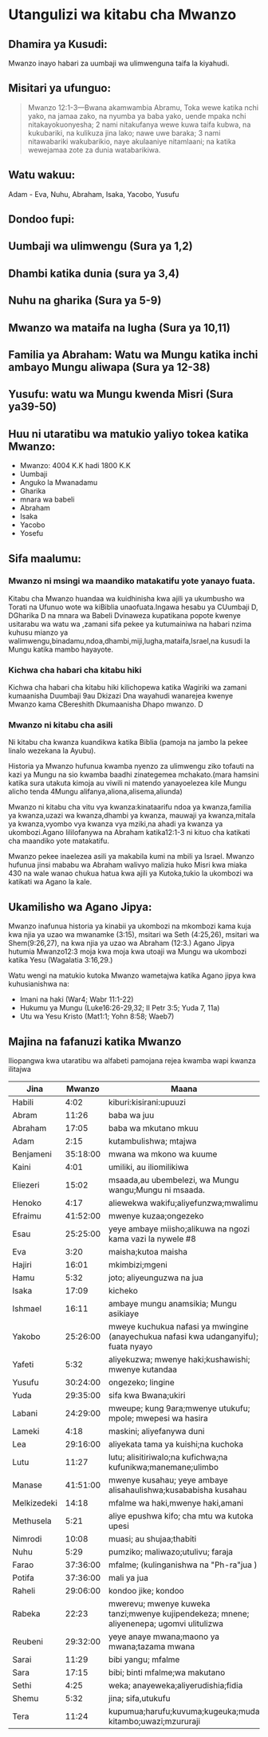 # Utangulizi wa kitabu cha Mwanzo

## Dhamira ya Kusudi:

Mwanzo inayo habari za uumbaji wa ulimwenguna taifa la kiyahudi.

## Misitari ya ufunguo:

> Mwanzo 12:1-3—Bwana akamwambia Abramu, Toka wewe katika nchi yako, na jamaa zako, na nyumba ya baba yako, uende mpaka nchi nitakayokuonyesha; 2 nami nitakufanya wewe kuwa taifa kubwa, na kukubariki, na kulikuza jina lako; nawe uwe baraka; 3 nami nitawabariki wakubarikio, naye akulaaniye nitamlaani; na katika wewejamaa zote za dunia watabarikiwa.

## Watu wakuu:

Adam - Eva, Nuhu, Abraham, Isaka, Yacobo, Yusufu

## Dondoo fupi:

## Uumbaji wa ulimwengu (Sura ya 1,2)

## Dhambi katika dunia (sura ya 3,4)

## Nuhu na gharika (Sura ya 5-9)

## Mwanzo wa mataifa na lugha (Sura ya 10,11)

## Familia ya Abraham: Watu wa Mungu katika inchi ambayo Mungu aliwapa (Sura ya 12-38)

## Yusufu: watu wa Mungu kwenda Misri (Sura ya39-50)

## Huu ni utaratibu wa matukio yaliyo tokea katika Mwanzo:

- Mwanzo: 4004 K.K hadi 1800 K.K
- Uumbaji
- Anguko la Mwanadamu
- Gharika
- mnara wa babeli
- Abraham
- Isaka
- Yacobo
- Yosefu

## Sifa maalumu:

### Mwanzo ni msingi wa maandiko matakatifu yote yanayo fuata.

Kitabu cha Mwanzo huandaa wa kuidhinisha kwa ajili ya ukumbusho wa Torati na Ufunuo wote wa kiBiblia unaofuata.Ingawa hesabu ya CUumbaji D, DGharika D na mnara wa Babeli Dvinaweza kupatikana popote kwenye usitarabu wa watu wa ,zamani sifa pekee ya kutumainiwa na habari nzima kuhusu mianzo ya walimwengu,binadamu,ndoa,dhambi,miji,lugha,mataifa,Israel,na kusudi la Mungu katika mambo hayayote.

### Kichwa cha habari cha kitabu hiki

Kichwa cha habari cha kitabu hiki kilichopewa katika Wagiriki wa zamani kumaanisha Duumbaji 9au Dkizazi Dna wayahudi wanarejea kwenye Mwanzo kama CBereshith Dkumaanisha Dhapo mwanzo. D

### Mwanzo ni kitabu cha asili

Ni kitabu cha kwanza kuandikwa katika Biblia (pamoja na jambo la pekee linalo wezekana la Ayubu).

Historia ya Mwanzo hufunua kwamba nyenzo za ulimwengu ziko tofauti na kazi ya Mungu na sio kwamba baadhi zinategemea mchakato.(mara hamsini katika sura utakuta kimoja au viwili ni matendo yanayoelezea kile Mungu alicho tenda 4Mungu alifanya,aliona,alisema,aliunda)

Mwanzo ni kitabu cha vitu vya kwanza:kinataarifu ndoa ya kwanza,familia ya kwanza,uzazi wa kwanza,dhambi ya kwanza, mauwaji ya kwanza,mitala ya kwanza,vyombo vya kwanza vya mziki,na ahadi ya kwanza ya ukombozi.Agano lililofanywa na Abraham katika12:1-3 ni kituo cha katikati cha maandiko yote matakatifu.

Mwanzo pekee inaelezea asili ya makabila kumi na mbili ya Israel. Mwanzo hufunua jinsi mababu wa Abraham walivyo malizia huko Misri kwa miaka 430 na wale wanao chukua hatua kwa ajili ya Kutoka,tukio la ukombozi wa katikati wa Agano la kale.

## Ukamilisho wa Agano Jipya:

Mwanzo inafunua historia ya kinabii ya ukombozi na mkombozi kama kuja kwa njia ya uzao wa mwanamke (3:15), msitari wa Seth (4:25,26), msitari wa Shem(9:26,27), na kwa njia ya uzao wa Abraham (12:3.) Agano Jipya hutumia Mwanzo12:3 moja kwa moja kwa utoaji wa Mungu wa ukombozi katika Yesu (Wagalatia 3:16,29.)

Watu wengi na matukio kutoka Mwanzo wametajwa katika Agano jipya kwa kuhusianishwa na:

- Imani na haki (War4; Wabr 11:1-22)
- Hukumu ya Mungu (Luke16:26-29,32; II Petr 3:5; Yuda 7, 11a)
- Utu wa Yesu Kristo (Mat1:1; Yohn 8:58; Waeb7)

## Majina na fafanuzi katika Mwanzo

Iliopangwa kwa utaratibu wa alfabeti pamojana rejea kwamba wapi kwanza ilitajwa

| Jina        | Mwanzo   | Maana                                                                                    |
| ----------- | -------- | ---------------------------------------------------------------------------------------- |
| Habili      | 4:02     | kiburi:kisirani:upuuzi                                                                   |
| Abram       | 11:26    | baba wa juu                                                                              |
| Abraham     | 17:05    | baba wa mkutano mkuu                                                                     |
| Adam        | 2:15     | kutambulishwa; mtajwa                                                                    |
| Benjameni   | 35:18:00 | mwana wa mkono wa kuume                                                                  |
| Kaini       | 4:01     | umiliki, au iliomilikiwa                                                                 |
| Eliezeri    | 15:02    | msaada,au ubembelezi, wa Mungu wangu;Mungu ni msaada.                                    |
| Henoko      | 4:17     | aliewekwa wakifu;aliyefunzwa;mwalimu                                                     |
| Efraimu     | 41:52:00 | mwenye kuzaa;ongezeko                                                                    |
| Esau        | 25:25:00 | yeye ambaye miisho;alikuwa na ngozi kama vazi la nywele #8                               |
| Eva         | 3:20     | maisha;kutoa maisha                                                                      |
| Hajiri      | 16:01    | mkimbizi;mgeni                                                                           |
| Hamu        | 5:32     | joto; aliyeunguzwa na jua                                                                |
| Isaka       | 17:09    | kicheko                                                                                  |
| Ishmael     | 16:11    | ambaye mungu anamsikia; Mungu asikiaye                                                   |
| Yakobo      | 25:26:00 | mweye kuchukua nafasi ya mwingine (anayechukua nafasi kwa udanganyifu); fuata nyayo      |
| Yafeti      | 5:32     | aliyekuzwa; mwenye haki;kushawishi; mwenye kutandaa                                      |
| Yusufu      | 30:24:00 | ongezeko; lingine                                                                        |
| Yuda        | 29:35:00 | sifa kwa Bwana;ukiri                                                                     |
| Labani      | 24:29:00 | mweupe; kung 9ara;mwenye utukufu; mpole; mwepesi wa hasira                               |
| Lameki      | 4:18     | maskini; aliyefanywa duni                                                                |
| Lea         | 29:16:00 | aliyekata tama ya kuishi;na kuchoka                                                      |
| Lutu        | 11:27    | lutu; alisitiriwalo;na kufichwa;na kufunikwa;manemane;ulimbo                             |
| Manase      | 41:51:00 | mwenye kusahau; yeye ambaye alisahaulishwa;kusababisha kusahau                           |
| Melkizedeki | 14:18    | mfalme wa haki,mwenye haki,amani                                                         |
| Methusela   | 5:21     | aliye epushwa kifo; cha mtu wa kutoka upesi                                              |
| Nimrodi     | 10:08    | muasi; au shujaa;thabiti                                                                 |
| Nuhu        | 5:29     | pumziko; maliwazo;utulivu; faraja                                                        |
| Farao       | 37:36:00 | mfalme; (kulinganishwa na "Ph-ra"jua )                                                   |
| Potifa      | 37:36:00 | mali ya jua                                                                              |
| Raheli      | 29:06:00 | kondoo jike; kondoo                                                                      |
| Rabeka      | 22:23    | mwerevu; mwenye kuweka tanzi;mwenye kujipendekeza; mnene; aliyenenepa; ugomvi ulitulizwa |
| Reubeni     | 29:32:00 | yeye anaye mwana;maono ya mwana;tazama mwana                                             |
| Sarai       | 11:29    | bibi yangu; mfalme                                                                       |
| Sara        | 17:15    | bibi; binti mfalme;wa makutano                                                           |
| Sethi       | 4:25     | weka; anayeweka;aliyerudishia;fidia                                                      |
| Shemu       | 5:32     | jina; sifa,utukufu                                                                       |
| Tera        | 11:24    | kupumua;harufu;kuvuma;kugeuka;muda kitambo;uwazi;mzururaji                               |
